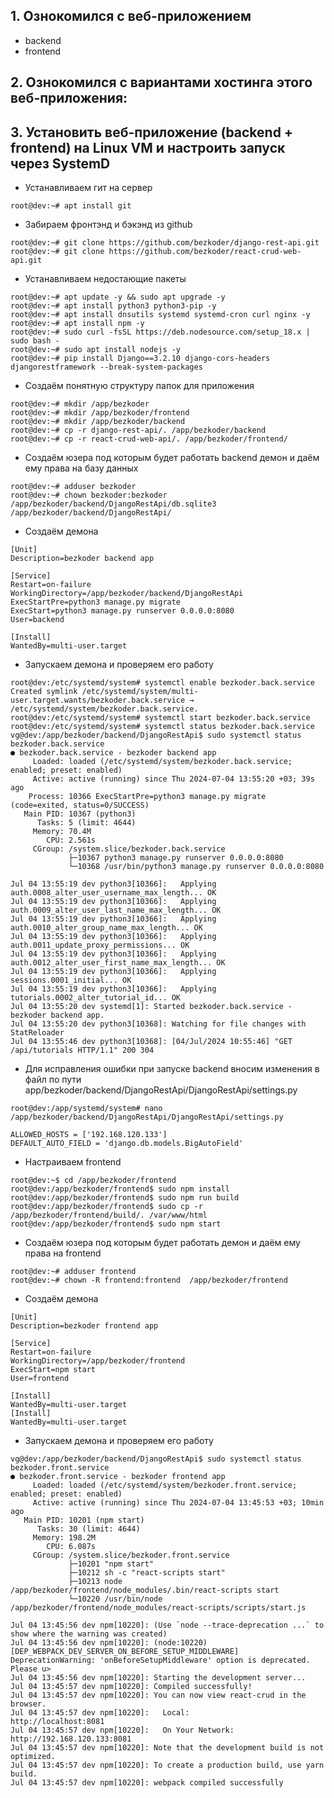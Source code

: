 ## 1. Ознокомился с веб-приложением
- backend
- frontend
## 2. Ознокомился с вариантами хостинга этого веб-приложения:

## 3. Установить веб-приложение (backend + frontend) на Linux VM и настроить запуск через SystemD
- Устанавливаем гит на сервер
```console
root@dev:~# apt install git
```
- Забираем фронтэнд и бэкэнд из github
```console
root@dev:~# git clone https://github.com/bezkoder/django-rest-api.git
root@dev:~# git clone https://github.com/bezkoder/react-crud-web-api.git
```
- Устанавливаем недостающие пакеты 
```console
root@dev:~# apt update -y && sudo apt upgrade -y
root@dev:~# apt install python3 python3-pip -y
root@dev:~# apt install dnsutils systemd systemd-cron curl nginx -y
root@dev:~# apt install npm -y
root@dev:~# sudo curl -fsSL https://deb.nodesource.com/setup_18.x | sudo bash -
root@dev:~# sudo apt install nodejs -y
root@dev:~# pip install Django==3.2.10 django-cors-headers djangorestframework --break-system-packages
```
- Создаём понятную структуру папок для приложения
```console
root@dev:~# mkdir /app/bezkoder
root@dev:~# mkdir /app/bezkoder/frontend
root@dev:~# mkdir /app/bezkoder/backend
root@dev:~# cp -r django-rest-api/. /app/bezkoder/backend
root@dev:~# cp -r react-crud-web-api/. /app/bezkoder/frontend/

```
- Создаём юзера под которым будет работать backend демон и даём ему права на базу данных
```console
root@dev:~# adduser bezkoder
root@dev:~# chown bezkoder:bezkoder /app/bezkoder/backend/DjangoRestApi/db.sqlite3 /app/bezkoder/backend/DjangoRestApi/
```
- Создаём демона
```console
[Unit]
Description=bezkoder backend app

[Service]
Restart=on-failure
WorkingDirectory=/app/bezkoder/backend/DjangoRestApi
ExecStartPre=python3 manage.py migrate
ExecStart=python3 manage.py runserver 0.0.0.0:8080
User=backend

[Install]
WantedBy=multi-user.target

```

- Запускаем демона и проверяем его работу
```console
root@dev:/etc/systemd/system# systemctl enable bezkoder.back.service
Created symlink /etc/systemd/system/multi-user.target.wants/bezkoder.back.service → /etc/systemd/system/bezkoder.back.service.
root@dev:/etc/systemd/system# systemctl start bezkoder.back.service
root@dev:/etc/systemd/system# systemctl status bezkoder.back.service
vg@dev:/app/bezkoder/backend/DjangoRestApi$ sudo systemctl status  bezkoder.back.service
● bezkoder.back.service - bezkoder backend app
     Loaded: loaded (/etc/systemd/system/bezkoder.back.service; enabled; preset: enabled)
     Active: active (running) since Thu 2024-07-04 13:55:20 +03; 39s ago
    Process: 10366 ExecStartPre=python3 manage.py migrate (code=exited, status=0/SUCCESS)
   Main PID: 10367 (python3)
      Tasks: 5 (limit: 4644)
     Memory: 70.4M
        CPU: 2.561s
     CGroup: /system.slice/bezkoder.back.service
             ├─10367 python3 manage.py runserver 0.0.0.0:8080
             └─10368 /usr/bin/python3 manage.py runserver 0.0.0.0:8080

Jul 04 13:55:19 dev python3[10366]:   Applying auth.0008_alter_user_username_max_length... OK
Jul 04 13:55:19 dev python3[10366]:   Applying auth.0009_alter_user_last_name_max_length... OK
Jul 04 13:55:19 dev python3[10366]:   Applying auth.0010_alter_group_name_max_length... OK
Jul 04 13:55:19 dev python3[10366]:   Applying auth.0011_update_proxy_permissions... OK
Jul 04 13:55:19 dev python3[10366]:   Applying auth.0012_alter_user_first_name_max_length... OK
Jul 04 13:55:19 dev python3[10366]:   Applying sessions.0001_initial... OK
Jul 04 13:55:19 dev python3[10366]:   Applying tutorials.0002_alter_tutorial_id... OK
Jul 04 13:55:20 dev systemd[1]: Started bezkoder.back.service - bezkoder backend app.
Jul 04 13:55:20 dev python3[10368]: Watching for file changes with StatReloader
Jul 04 13:55:46 dev python3[10368]: [04/Jul/2024 10:55:46] "GET /api/tutorials HTTP/1.1" 200 304
```

- Для исправления ошибки при запуске backend вносим изменения в файл по пути app/bezkoder/backend/DjangoRestApi/DjangoRestApi/settings.py

```console
root@dev:/app/systemd/system# nano /app/bezkoder/backend/DjangoRestApi/DjangoRestApi/settings.py

ALLOWED_HOSTS = ['192.168.120.133']
DEFAULT_AUTO_FIELD = 'django.db.models.BigAutoField'
```

- Настраиваем frontend

```console
root@dev:~$ cd /app/bezkoder/frontend
root@dev:/app/bezkoder/frontend$ sudo npm install
root@dev:/app/bezkoder/frontend$ sudo npm run build
root@dev:/app/bezkoder/frontend$ sudo cp -r /app/bezkoder/frontend/build/. /var/www/html
root@dev:/app/bezkoder/frontend$ sudo npm start
```
- Создаём юзера под которым будет работать демон и даём ему права на frontend
```console
root@dev:~# adduser frontend
root@dev:~# chown -R frontend:frontend  /app/bezkoder/frontend
```
- Создаём демона
```console
[Unit]
Description=bezkoder frontend app

[Service]
Restart=on-failure
WorkingDirectory=/app/bezkoder/frontend
ExecStart=npm start
User=frontend

[Install]
WantedBy=multi-user.target
[Install]
WantedBy=multi-user.target
```

- Запускаем демона и проверяем его работу
```console
vg@dev:/app/bezkoder/backend/DjangoRestApi$ sudo systemctl status  bezkoder.front.service
● bezkoder.front.service - bezkoder frontend app
     Loaded: loaded (/etc/systemd/system/bezkoder.front.service; enabled; preset: enabled)
     Active: active (running) since Thu 2024-07-04 13:45:53 +03; 10min ago
   Main PID: 10201 (npm start)
      Tasks: 30 (limit: 4644)
     Memory: 198.2M
        CPU: 6.087s
     CGroup: /system.slice/bezkoder.front.service
             ├─10201 "npm start"
             ├─10212 sh -c "react-scripts start"
             ├─10213 node /app/bezkoder/frontend/node_modules/.bin/react-scripts start
             └─10220 /usr/bin/node /app/bezkoder/frontend/node_modules/react-scripts/scripts/start.js

Jul 04 13:45:56 dev npm[10220]: (Use `node --trace-deprecation ...` to show where the warning was created)
Jul 04 13:45:56 dev npm[10220]: (node:10220) [DEP_WEBPACK_DEV_SERVER_ON_BEFORE_SETUP_MIDDLEWARE] DeprecationWarning: 'onBeforeSetupMiddleware' option is deprecated. Please u>
Jul 04 13:45:56 dev npm[10220]: Starting the development server...
Jul 04 13:45:57 dev npm[10220]: Compiled successfully!
Jul 04 13:45:57 dev npm[10220]: You can now view react-crud in the browser.
Jul 04 13:45:57 dev npm[10220]:   Local:            http://localhost:8081
Jul 04 13:45:57 dev npm[10220]:   On Your Network:  http://192.168.120.133:8081
Jul 04 13:45:57 dev npm[10220]: Note that the development build is not optimized.
Jul 04 13:45:57 dev npm[10220]: To create a production build, use yarn build.
Jul 04 13:45:57 dev npm[10220]: webpack compiled successfully
```


